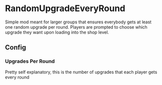 # RandomUpgradeEveryRound
Simple mod meant for larger groups that ensures everybody gets at least one random upgrade per round.
Players are prompted to choose which upgrade they want upon loading into the shop level.

## Config
### Upgrades Per Round
Pretty self explanatory, this is the number of upgrades that each player gets every round

